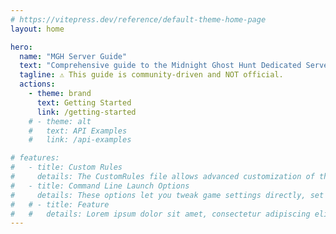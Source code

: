 ```yaml
---
# https://vitepress.dev/reference/default-theme-home-page
layout: home

hero:
  name: "MGH Server Guide"
  text: "Comprehensive guide to the Midnight Ghost Hunt Dedicated Server 👻"
  tagline: ⚠ This guide is community-driven and NOT official.
  actions:
    - theme: brand
      text: Getting Started
      link: /getting-started
    # - theme: alt
    #   text: API Examples
    #   link: /api-examples

# features:
#   - title: Custom Rules
#     details: The CustomRules file allows advanced customization of the dedicated server.
#   - title: Command Line Launch Options
#     details: These options let you tweak game settings directly, set parameters, and customize server behavior on launch. 
#   # - title: Feature 
#   #   details: Lorem ipsum dolor sit amet, consectetur adipiscing elit
---
```


